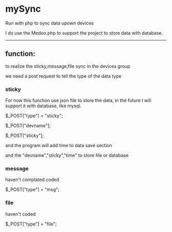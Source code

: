 # mySync
Run with php to sync data upown devices

I do use the Medoo.php to support the project to store data with database.

----
## function:
to realize the sticky,message,file sync in the devices group

we need a post request to tell the type of the data type
### sticky
For now this function use json file to store the data, in the future I will support it with database, like mysql.

$_POST["type"] = "sticky";

$_POST["devname"];

$_POST["sticky"];

and the program will add time to data save section

and the "devname","sticky","time" to store file or database

### message

haven't complated coded

$_POST["type"] = "msg";

### file

haven't coded

$_POST["type"] = "file";